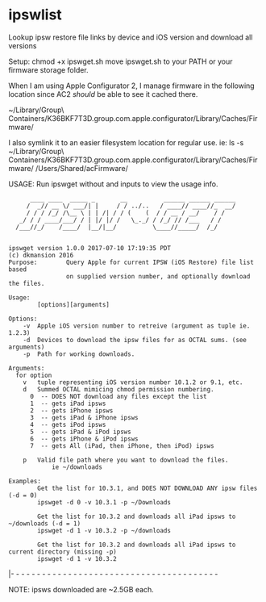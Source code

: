 # ipswlist
Lookup ipsw restore file links by device and iOS version and download all versions

Setup:
  chmod +x ipswget.sh
  move ipswget.sh to your PATH or your firmware storage folder.

  When I am using Apple Configurator 2, I manage firmware in the following location since AC2 *should* be able to see it cached there.

  ~/Library/Group\ Containers/K36BKF7T3D.group.com.apple.configurator/Library/Caches/Firmware/

  I also symlink it to an easier filesystem location for regular use.
    ie:   ls -s ~/Library/Group\ Containers/K36BKF7T3D.group.com.apple.configurator/Library/Caches/Firmware/ /Users/Shared/acFirmware/

USAGE:
	Run ipswget without and inputs to view the usage info.
    
          ____ ____  _____ _       __          ______ ______ ______
         /  _// __ \/ ___/| |     / / ../..   / ____// ____//_  __/
         / / / /_/ /\__ \ | | /| / / (    (  / / __ / __/    / /
       _/ / / ____/___/ / | |/ |/ /   \_._/ / /_/ // /___   / /
      /___//_/    /____/  |__/|__/          \____//_____/  /_/
    

	ipswget version 1.0.0 2017-07-10 17:19:35 PDT
	(c) dkmansion 2016
	Purpose:        Query Apple for current IPSW (iOS Restore) file list based
	                on supplied version number, and optionally download the files.

	Usage:
	        [options][arguments]

	Options:
	    -v  Apple iOS version number to retreive (argument as tuple ie. 1.2.3)
	    -d  Devices to download the ipsw files for as OCTAL sums. (see arguments)
	    -p  Path for working downloads.

	Arguments:
	  for option
	    v   tuple representing iOS version number 10.1.2 or 9.1, etc.
	    d   Summed OCTAL mimicing chmod permission numbering.
	      0  -- DOES NOT download any files except the list
	      1  -- gets iPad ipsws
	      2  -- gets iPhone ipsws
	      3  -- gets iPad & iPhone ipsws
	      4  -- gets iPod ipsws
	      5  -- gets iPad & iPod ipsws
	      6  -- gets iPhone & iPod ipsws
	      7  -- gets All (iPad, then iPhone, then iPod) ipsws

	    p   Valid file path where you want to download the files.
	        	ie ~/downloads

	Examples:
	        Get the list for 10.3.1, and DOES NOT DOWNLOAD ANY ipsw files (-d = 0)
	        ipswget -d 0 -v 10.3.1 -p ~/Downloads

	        Get the list for 10.3.2 and downloads all iPad ipsws to ~/downloads (-d = 1)
	        ipswget -d 1 -v 10.3.2 -p ~/downloads

	        Get the list for 10.3.2 and downloads all iPad ipsws to current directory (missing -p)
	        ipswget -d 1 -v 10.3.2

|- - - - - - - - - - - - - - - - - - - - - - - - - - - - - - - - - - - - - - - -

NOTE: ipsws downloaded are ~2.5GB each.
